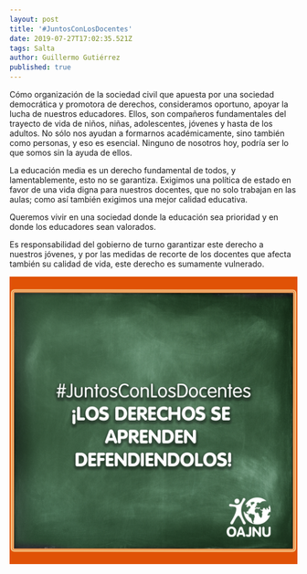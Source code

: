 ```yaml
---
layout: post
title: '#JuntosConLosDocentes'
date: 2019-07-27T17:02:35.521Z
tags: Salta
author: Guillermo Gutiérrez
published: true
---
```

Cómo organización de la sociedad civil que apuesta por una sociedad democrática y promotora de derechos, consideramos oportuno, apoyar la lucha de nuestros educadores. Ellos, son compañeros fundamentales del trayecto de vida de niños, niñas, adolescentes, jóvenes y hasta de los adultos. No sólo nos ayudan a formarnos académicamente, sino también como personas, y eso es esencial. Ninguno de nosotros hoy, podría ser lo que somos sin la ayuda de ellos. 

La educación media es un derecho fundamental de todos, y lamentablemente, esto no se garantiza. Exigimos una política de estado en favor de una vida digna para nuestros docentes, que no solo trabajan en las aulas; como así también exigimos una mejor calidad educativa. 

Queremos vivir en una sociedad donde la educación sea prioridad y en donde los educadores sean valorados. 

Es responsabilidad del gobierno de turno garantizar este derecho a nuestros jóvenes, y por las medidas de recorte de los docentes que afecta también su calidad de vida, este derecho es sumamente vulnerado.

![](/assets/uploads/flyer-cami.png)
